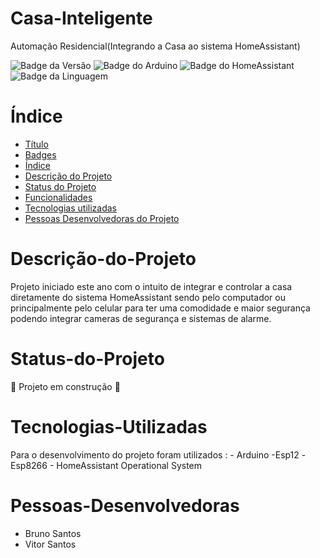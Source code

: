 # Casa-Inteligente

 Automação Residencial(Integrando a Casa ao sistema HomeAssistant)

![Badge da Versão](https://img.shields.io/badge/Version-1.0-blue)
![Badge do Arduino](https://img.shields.io/badge/C%23-limegreen?logo=Arduino&label=Arduino)
![Badge do HomeAssistant](https://img.shields.io/badge/Esphome-blue?style=flat&logo=esphome&logoColor=blue&label=HAOS)
![Badge da Linguagem](https://img.shields.io/badge/C%23-Language-limegreen)

# Índice

* [Título](#Casa-Inteligente)
* [Badges](#badges)
* [Índice](#índice)
* [Descrição do Projeto](#descrição-do-projeto)
* [Status do Projeto](#status-do-Projeto)
* [Funcionalidades](#funcionalidades)
* [Tecnologias utilizadas](#tecnologias-utilizadas)
* [Pessoas Desenvolvedoras do Projeto](#pessoas-desenvolvedoras)

# Descrição-do-Projeto
  Projeto iniciado este ano com o intuito de integrar e controlar a casa diretamente do sistema HomeAssistant sendo pelo computador ou principalmente pelo celular para ter uma comodidade e maior segurança podendo integrar cameras de segurança e sistemas de alarme.

# Status-do-Projeto

:construction: Projeto em construção :construction:

# Tecnologias-Utilizadas

Para o desenvolvimento do projeto foram utilizados :
	- Arduino
		-Esp12
		-Esp8266
	- HomeAssistant Operational System
	

# Pessoas-Desenvolvedoras

- Bruno Santos
- Vitor Santos
